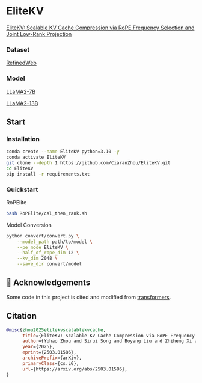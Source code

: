 # EliteKV
[EliteKV: Scalable KV Cache Compression via RoPE Frequency Selection and Joint Low-Rank Projection](https://arxiv.org/abs/2503.01586)

### Dataset
[RefinedWeb](https://huggingface.co/datasets/tiiuae/falcon-refinedweb)

### Model
[LLaMA2-7B](https://huggingface.co/meta-llama/Llama-2-7b-hf)

[LLaMA2-13B](https://huggingface.co/meta-llama/Llama-2-13b-hf)

## Start

### Installation
```bash
conda create --name EliteKV python=3.10 -y
conda activate EliteKV
git clone --depth 1 https://github.com/CiaranZhou/EliteKV.git
cd EliteKV
pip install -r requirements.txt
```

### Quickstart
RoPElite
```bash
bash RoPElite/cal_then_rank.sh
```

Model Conversion
```bash
python convert/convert.py \
    --model_path path/to/model \
    --pe_mode EliteKV \
    --half_of_rope_dim 12 \
    --kv_dim 2048 \
    --save_dir convert/model
```

## 🤝 Acknowledgements

Some code in this project is cited and modified from [transformers](https://github.com/huggingface/transformers).

## Citation
```bibtex
@misc{zhou2025elitekvscalablekvcache,
      title={EliteKV: Scalable KV Cache Compression via RoPE Frequency Selection and Joint Low-Rank Projection}, 
      author={Yuhao Zhou and Sirui Song and Boyang Liu and Zhiheng Xi and Senjie Jin and Xiaoran Fan and Zhihao Zhang and Wei Li and Xuanjing Huang},
      year={2025},
      eprint={2503.01586},
      archivePrefix={arXiv},
      primaryClass={cs.LG},
      url={https://arxiv.org/abs/2503.01586}, 
}
```

